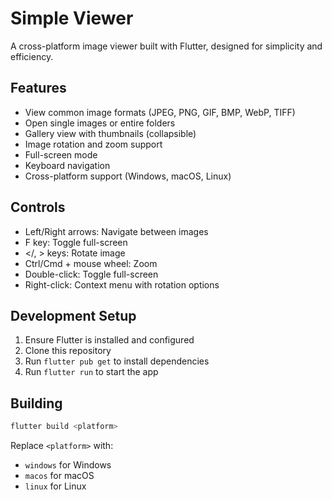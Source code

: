 # Simple Viewer

A cross-platform image viewer built with Flutter, designed for simplicity and efficiency.

## Features

- View common image formats (JPEG, PNG, GIF, BMP, WebP, TIFF)
- Open single images or entire folders
- Gallery view with thumbnails (collapsible)
- Image rotation and zoom support
- Full-screen mode
- Keyboard navigation
- Cross-platform support (Windows, macOS, Linux)

## Controls

- Left/Right arrows: Navigate between images
- F key: Toggle full-screen
- </, > keys: Rotate image
- Ctrl/Cmd + mouse wheel: Zoom
- Double-click: Toggle full-screen
- Right-click: Context menu with rotation options

## Development Setup

1. Ensure Flutter is installed and configured
2. Clone this repository
3. Run `flutter pub get` to install dependencies
4. Run `flutter run` to start the app

## Building

```bash
flutter build <platform>
```

Replace `<platform>` with:
- `windows` for Windows
- `macos` for macOS
- `linux` for Linux
